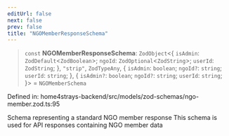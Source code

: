 ```yaml
---
editUrl: false
next: false
prev: false
title: "NGOMemberResponseSchema"
---
```


> `const` **NGOMemberResponseSchema**: `ZodObject`\<\{ `isAdmin`: `ZodDefault`\<`ZodBoolean`\>; `ngoId`: `ZodOptional`\<`ZodString`\>; `userId`: `ZodString`; \}, `"strip"`, `ZodTypeAny`, \{ `isAdmin`: `boolean`; `ngoId?`: `string`; `userId`: `string`; \}, \{ `isAdmin?`: `boolean`; `ngoId?`: `string`; `userId`: `string`; \}\> = `NGOMemberSchema`

Defined in: home4strays-backend/src/models/zod-schemas/ngo-member.zod.ts:95

Schema representing a standard NGO member response
This schema is used for API responses containing NGO member data
